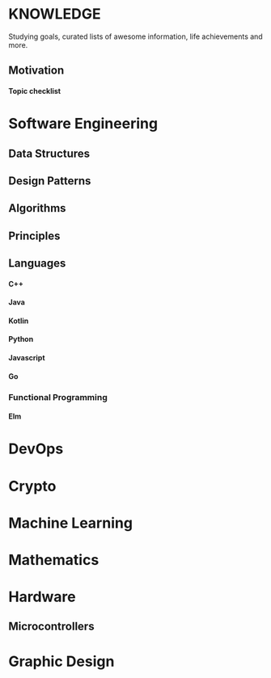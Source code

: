 KNOWLEDGE
=========
Studying goals, curated lists of awesome information, life achievements and more. 

Motivation
----------

#### Topic checklist

Software Engineering
=======================

Data Structures
---------------

Design Patterns
---------------

Algorithms
----------

Principles
----------

Languages
---------

#### C++
#### Java
#### Kotlin
#### Python
#### Javascript
#### Go


### Functional Programming
#### Elm

DevOps
======

Crypto
======

Machine Learning
================

Mathematics
===========

Hardware
========

Microcontrollers
----------------

Graphic Design
=================
